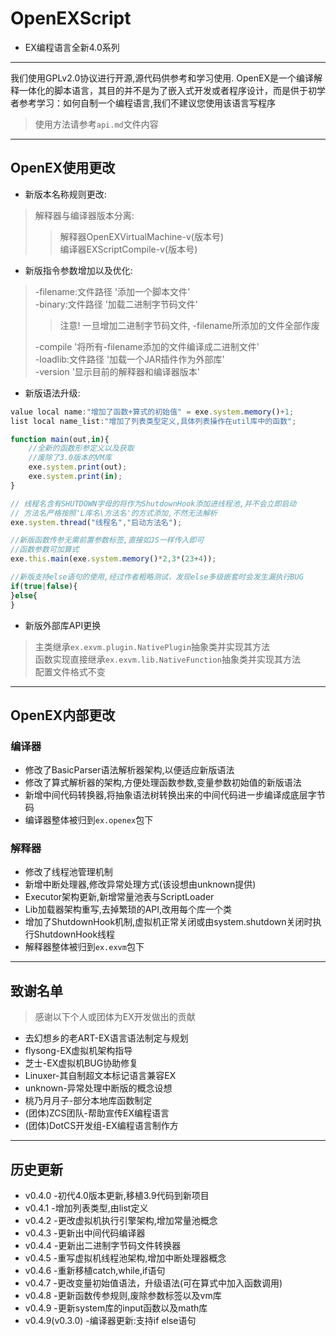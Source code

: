 # OpenEXScript
* EX编程语言全新4.0系列

<hr>

<p>我们使用GPLv2.0协议进行开源,源代码供参考和学习使用. OpenEX是一个编译解释一体化的脚本语言，其目的并不是为了嵌入式开发或者程序设计，而是供于初学者参考学习：如何自制一个编程语言,我们不建议您使用该语言写程序</p>

> 使用方法请参考<code>api.md</code>文件内容

<hr>

## OpenEX使用更改
* 新版本名称规则更改:
> 解释器与编译器版本分离:
>> 解释器OpenEXVirtualMachine-v(版本号)\
>> 编译器EXScriptCompile-v(版本号)

* 新版指令参数增加以及优化:
> -filename:文件路径 '添加一个脚本文件'\
> -binary:文件路径 '加载二进制字节码文件'
>> 注意! 一旦增加二进制字节码文件, -filename所添加的文件全部作废
>
> -compile '将所有-filename添加的文件编译成二进制文件'\
> -loadlib:文件路径 '加载一个JAR插件作为外部库'\
> -version '显示目前的解释器和编译器版本'
* 新版语法升级:
```js
value local name:"增加了函数+算式的初始值" = exe.system.memory()+1;
list local name_list:"增加了列表类型定义,具体列表操作在util库中的函数";

function main(out,in){
    //全新的函数形参定义以及获取
    //废除了3.0版本的VM库
    exe.system.print(out);
    exe.system.print(in);
}

// 线程名含有SHUTDOWN字母的将作为ShutdownHook添加进线程池,并不会立即启动
// 方法名严格按照'L库名\方法名'的方式添加,不然无法解析
exe.system.thread("线程名","启动方法名");

//新版函数传参无需前置参数标签,直接如JS一样传入即可
//函数参数可加算式
exe.this.main(exe.system.memory()*2,3*(23+4));

//新版支持else语句的使用,经过作者粗略测试，发现else多级嵌套时会发生漏执行BUG
if(true|false){
}else{
}
```
* 新版外部库API更换
> 主类继承<code>ex.exvm.plugin.NativePlugin</code>抽象类并实现其方法\
> 函数实现直接继承<code>ex.exvm.lib.NativeFunction</code>抽象类并实现其方法\
> 配置文件格式不变

<hr>

## OpenEX内部更改

### 编译器
* 修改了BasicParser语法解析器架构,以便适应新版语法
* 修改了算式解析器的架构,方便处理函数参数,变量参数初始值的新版语法
* 新增中间代码转换器,将抽象语法树转换出来的中间代码进一步编译成底层字节码
* 编译器整体被归到<code>ex.openex</code>包下

### 解释器
* 修改了线程池管理机制
* 新增中断处理器,修改异常处理方式(该设想由unknown提供)
* Executor架构更新,新增常量池表与ScriptLoader
* Lib加载器架构重写,去掉繁琐的API,改用每个库一个类
* 增加了ShutdownHook机制,虚拟机正常关闭或由system.shutdown关闭时执行ShutdownHook线程
* 解释器整体被归到<code>ex.exvm</code>包下

<hr>

## 致谢名单
> 感谢以下个人或团体为EX开发做出的贡献
* 去幻想乡的老ART-EX语言语法制定与规划
* flysong-EX虚拟机架构指导
* 芝士-EX虚拟机BUG协助修复
* Linuxer-其自制超文本标记语言兼容EX
* unknown-异常处理中断版的概念设想
* 桃乃月月子-部分本地库函数制定
* (团体)ZCS团队-帮助宣传EX编程语言
* (团体)DotCS开发组-EX编程语言制作方

<hr>

## 历史更新

* v0.4.0 -初代4.0版本更新,移植3.9代码到新项目
* v0.4.1 -增加列表类型,由list定义
* v0.4.2 -更改虚拟机执行引擎架构,增加常量池概念
* v0.4.3 -更新出中间代码编译器
* v0.4.4 -更新出二进制字节码文件转换器
* v0.4.5 -重写虚拟机线程池架构,增加中断处理器概念
* v0.4.6 -重新移植catch,while,if语句
* v0.4.7 -更改变量初始值语法，升级语法(可在算式中加入函数调用)
* v0.4.8 -更新函数传参规则,废除参数标签以及vm库
* v0.4.9 -更新system库的input函数以及math库
* v0.4.9(v0.3.0) -编译器更新:支持if else语句
